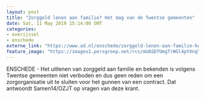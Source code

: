 ```yaml
---
layout: post
title: "Zorggeld lenen aan familie? Het mag van de Twentse gemeenten"
date: Sat, 11 May 2019 15:14:00 GMT
categories: 
- overijssel 
- enschede 
externe_link: "https://www.ad.nl/enschede/zorggeld-lenen-aan-familie-het-mag-van-de-twentse-gemeenten~a815b871/"
feature_image: "https://images1.persgroep.net/rcs/mUASDfUmgTrWGl4pYXnqYfLDDZE/diocontent/147983702/_fitwidth/400/?appId=21791a8992982cd8da851550a453bd7f&quality=0.7"
---
```


ENSCHEDE - Het uitlenen van zorggeld aan familie en bekenden is volgens Twentse gemeenten niet verboden en dus geen reden om een zorgorganisatie uit te sluiten voor het gunnen van een contract. Dat antwoordt Samen14/OZJT op vragen van deze krant.
